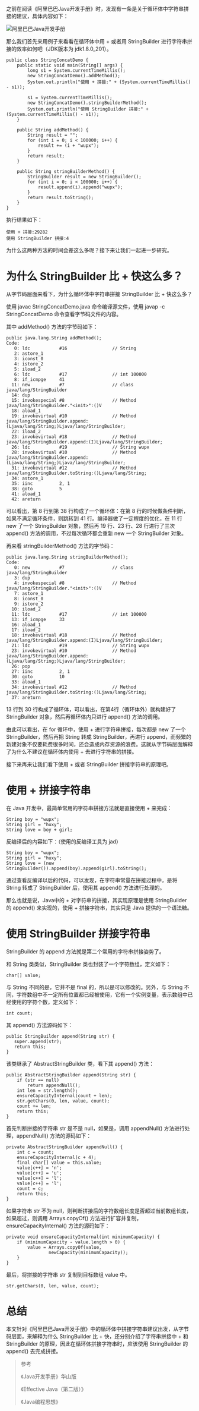 之前在阅读《阿里巴巴Java开发手册》时，发现有一条是关于循环体中字符串拼接的建议，具体内容如下：

![阿里巴巴Java开发手册](https://img-blog.csdnimg.cn/20191023192646912.png)

那么我们首先来用例子来看看在循环体中用 + 或者用 StringBuilder 进行字符串拼接的效率如何吧（JDK版本为 jdk1.8.0_201）。

```
public class StringConcatDemo {
    public static void main(String[] args) {
        long s1 = System.currentTimeMillis();
        new StringConcatDemo().addMethod();
        System.out.println("使用 + 拼接:" + (System.currentTimeMillis() - s1));

        s1 = System.currentTimeMillis();
        new StringConcatDemo().stringBuilderMethod();
        System.out.println("使用 StringBuilder 拼接:" + (System.currentTimeMillis() - s1));
    }

    public String addMethod() {
        String result = "";
        for (int i = 0; i < 100000; i++) {
            result += (i + "wupx");
        }
        return result;
    }

    public String stringBuilderMethod() {
        StringBuilder result = new StringBuilder();
        for (int i = 0; i < 100000; i++) {
            result.append(i).append("wupx");
        }
        return result.toString();
    }
}
```

执行结果如下：

```
使用 + 拼接:29282
使用 StringBuilder 拼接:4
```

为什么这两种方法的时间会差这么多呢？接下来让我们一起进一步研究。

# 为什么 StringBuilder 比 + 快这么多？
从字节码层面来看下，为什么循环体中字符串拼接 StringBuilder 比 + 快这么多？

使用 javac StringConcatDemo.java 命令编译源文件，使用 javap -c StringConcatDemo 命令查看字节码文件的内容。

其中 addMethod() 方法的字节码如下：

```
public java.lang.String addMethod();
Code:
   0: ldc           #16                 // String
   2: astore_1
   3: iconst_0
   4: istore_2
   5: iload_2
   6: ldc           #17                 // int 100000
   8: if_icmpge     41
  11: new           #7                  // class java/lang/StringBuilder
  14: dup
  15: invokespecial #8                  // Method java/lang/StringBuilder."<init>":()V
  18: aload_1
  19: invokevirtual #10                 // Method java/lang/StringBuilder.append:(Ljava/lang/String;)Ljava/lang/StringBuilder;
  22: iload_2
  23: invokevirtual #18                 // Method java/lang/StringBuilder.append:(I)Ljava/lang/StringBuilder;
  26: ldc           #19                 // String wupx
  28: invokevirtual #10                 // Method java/lang/StringBuilder.append:(Ljava/lang/String;)Ljava/lang/StringBuilder;
  31: invokevirtual #12                 // Method java/lang/StringBuilder.toString:()Ljava/lang/String;
  34: astore_1
  35: iinc          2, 1
  38: goto          5
  41: aload_1
  42: areturn
```

可以看出，第 8 行到第 38 行构成了一个循环体：在第 8 行的时候做条件判断，如果不满足循环条件，则跳转到 41 行。编译器做了一定程度的优化，在 11 行 new 了一个 StringBuilder 对象，然后再 19 行、23 行、28 行进行了三次 append() 方法的调用，不过每次循环都会重新 new 一个 StringBuilder 对象。

再来看 stringBuilderMethod() 方法的字节码：

```
public java.lang.String stringBuilderMethod();
Code:
   0: new           #7                  // class java/lang/StringBuilder
   3: dup
   4: invokespecial #8                  // Method java/lang/StringBuilder."<init>":()V
   7: astore_1
   8: iconst_0
   9: istore_2
  10: iload_2
  11: ldc           #17                 // int 100000
  13: if_icmpge     33
  16: aload_1
  17: iload_2
  18: invokevirtual #18                 // Method java/lang/StringBuilder.append:(I)Ljava/lang/StringBuilder;
  21: ldc           #19                 // String wupx
  23: invokevirtual #10                 // Method java/lang/StringBuilder.append:(Ljava/lang/String;)Ljava/lang/StringBuilder;
  26: pop
  27: iinc          2, 1
  30: goto          10
  33: aload_1
  34: invokevirtual #12                 // Method java/lang/StringBuilder.toString:()Ljava/lang/String;
  37: areturn
```
13 行到 30 行构成了循环体，可以看出，在第4行（循环体外）就构建好了 StringBuilder 对象，然后再循环体内只进行 append() 方法的调用。

由此可以看出，在 for 循环中，使用 + 进行字符串拼接，每次都是 new 了一个 StringBuilder，然后再把 String 转成 StringBuilder，再进行 append，而频繁的新建对象不仅要耗费很多时间，还会造成内存资源的浪费。这就从字节码层面解释了为什么不建议在循环体内使用 + 去进行字符串的拼接。

接下来再来让我们看下使用 + 或者 StringBuilder 拼接字符串的原理吧。

# 使用 + 拼接字符串
在 Java 开发中，最简单常用的字符串拼接方法就是直接使用 + 来完成：

```
String boy = "wupx";
String girl = "huxy";
String love = boy + girl;
```

反编译后的内容如下：（使用的反编译工具为 jad）

```
String boy = "wupx";
String girl = "huxy";
String love = (new StringBuilder()).append(boy).append(girl).toString();
```

通过查看反编译以后的代码，可以发现，在字符串常量在拼接过程中，是将 String 转成了 StringBuilder 后，使用其 append() 方法进行处理的。

那么也就是说，Java中的 + 对字符串的拼接，其实现原理是使用 StringBuilder 的 append() 来实现的，使用 + 拼接字符串，其实只是 Java 提供的一个语法糖。

# 使用 StringBuilder 拼接字符串
StringBuilder 的 append 方法就是第二个常用的字符串拼接姿势了。

和 String 类类似，StringBuilder 类也封装了一个字符数组，定义如下：
```
char[] value;
```

与 String 不同的是，它并不是 final 的，所以是可以修改的。另外，与 String 不同，字符数组中不一定所有位置都已经被使用，它有一个实例变量，表示数组中已经使用的字符个数，定义如下：
```
int count;
```

其 append() 方法源码如下：
```
public StringBuilder append(String str) {
   super.append(str);
   return this;
}
```

该类继承了 AbstractStringBuilder 类，看下其 append() 方法：

```
public AbstractStringBuilder append(String str) {
    if (str == null)
        return appendNull();
    int len = str.length();
    ensureCapacityInternal(count + len);
    str.getChars(0, len, value, count);
    count += len;
    return this;
}
```

首先判断拼接的字符串 str 是不是 null，如果是，调用 appendNull() 方法进行处理，appendNull() 方法的源码如下：

```
private AbstractStringBuilder appendNull() {
    int c = count;
    ensureCapacityInternal(c + 4);
    final char[] value = this.value;
    value[c++] = 'n';
    value[c++] = 'u';
    value[c++] = 'l';
    value[c++] = 'l';
    count = c;
    return this;
}
```

如果字符串 str 不为 null，则判断拼接后的字符数组长度是否超过当前数组长度，如果超过，则调用 Arrays.copyOf() 方法进行扩容并复制，ensureCapacityInternal() 方法的源码如下：

```
private void ensureCapacityInternal(int minimumCapacity) {
    if (minimumCapacity - value.length > 0) {
        value = Arrays.copyOf(value,
                newCapacity(minimumCapacity));
    }
}
```

最后，将拼接的字符串 str 复制到目标数组 value 中。

```
str.getChars(0, len, value, count);
```

# 总结
本文针对《阿里巴巴Java开发手册》中的循环体中拼接字符串建议出发，从字节码层面，来解释为什么 StringBuilder 比 + 快，还分别介绍了字符串拼接中 + 和 StringBuilder 的原理，因此在循环体拼接字符串时，应该使用 StringBuilder 的 append() 去完成拼接。

> 参考
> 
> 《Java开发手册》华山版
>
> 《Effective Java（第二版）》
> 
> 《Java编程思想》